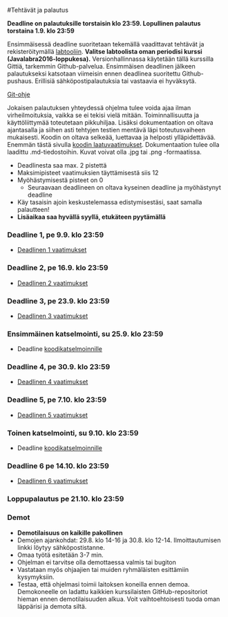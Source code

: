 ﻿#Tehtävät ja palautus

**Deadline on palautuksille torstaisin klo 23:59. Lopullinen palautus torstaina 1.9. klo 23:59**

Ensimmäisessä deadline suoritetaan tekemällä vaadittavat tehtävät ja rekisteröitymällä [labtooliin](http://tktl-labtool.herokuapp.com/register). **Valitse labtoolista oman periodisi kurssi (Javalabra2016-loppukesa).** Versionhallinnassa käytetään tällä kurssilla Gittiä, tarkemmin Github-palvelua. Ensimmäisen deadlinen jälkeen palautukseksi katsotaan viimeisin ennen deadlinea suoritettu Github-pushaus. Erillisiä sähköpostipalautuksia tai vastaavia ei hyväksytä.

[Git-ohje](Git-ohje.md)

Jokaisen palautuksen yhteydessä ohjelma tulee voida ajaa ilman virheilmoituksia, vaikka se ei tekisi vielä mitään. Toiminnallisuutta ja käyttöliittymää toteutetaan pikkuhiljaa. Lisäksi dokumentaation  on oltava ajantasalla ja siihen asti tehtyjen testien mentävä läpi toteutusvaiheen mukaisesti. Koodin on oltava selkeää, luettavaa ja helposti ylläpidettävää. Enemmän tästä sivulla [koodin laatuvaatimukset](Koodin-laatuvaatimukset.md). Dokumentaation tulee olla laadittu .md-tiedostoihin. Kuvat voivat olla .jpg tai .png -formaatissa.

* Deadlinesta saa max. 2 pistettä
* Maksimipisteet vaatimuksien täyttämisestä siis 12
* Myöhästymisestä pisteet on 0
  * Seuraavaan deadlineen on oltava kyseinen deadline ja myöhästynyt deadline
* Käy tasaisin ajoin keskustelemassa edistymisestäsi, saat samalla palautteen!
* **Lisäaikaa saa hyvällä syyllä, etukäteen pyytämällä**

### Deadline 1, pe 9.9. klo 23:59
* [Deadlinen 1 vaatimukset](Deadline-1.md)

### Deadline 2, pe 16.9. klo 23:59
* [Deadlinen 2 vaatimukset](Deadline-2.md)

### Deadline 3, pe 23.9. klo 23:59
* [Deadlinen 3 vaatimukset](Deadline-3.md)

### Ensimmäinen katselmointi, su 25.9. klo 23:59
* Deadline [koodikatselmoinnille](Koodikatselmointi.md)

### Deadline 4, pe 30.9. klo 23:59
* [Deadlinen 4 vaatimukset](Deadline-4.md)

### Deadline 5, pe 7.10. klo 23:59
* [Deadlinen 5 vaatimukset](Deadline-5.md)

### Toinen katselmointi, su 9.10. klo 23:59
* Deadline [koodikatselmoinnille](Koodikatselmointi.md)

### Deadline 6 pe 14.10. klo 23:59
* [Deadlinen 6 vaatimukset](Deadline-6-lopullinen-palautus.md)

### Loppupalautus pe 21.10. klo 23:59

### Demot

* **Demotilaisuus on kaikille pakollinen**
* Demojen ajankohdat: 29.8. klo 14-16 ja 30.8. klo 12-14. Ilmoittautumisen linkki löytyy sähköpostistanne.
* Omaa työtä esitetään 3-7 min.
* Ohjelman ei tarvitse olla demottaessa valmis tai bugiton
* Vastataan myös ohjaajien tai muiden ryhmäläisten esittämiin kysymyksiin.
* Testaa, että ohjelmasi toimii laitoksen koneilla ennen demoa. Demokoneelle on ladattu kaikkien kurssilaisten GitHub-repositoriot hieman ennen demotilaisuuden alkua. Voit vaihtoehtoisesti tuoda oman läppärisi ja demota siltä.
